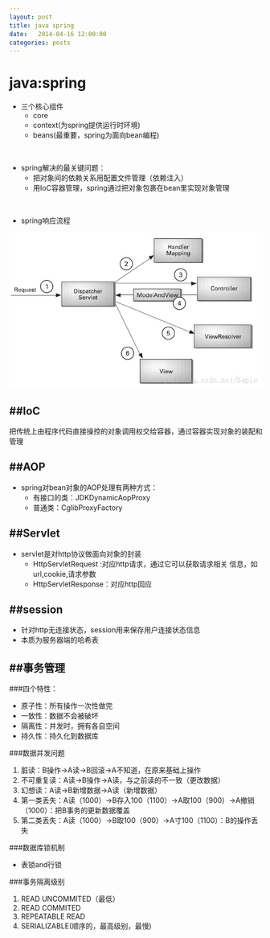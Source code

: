 ```yaml
---
layout: post
title: java spring
date:   2014-04-16 12:00:00
categories: posts
---
```

java:spring
===
+ 三个核心组件
	+ core
	+ context(为spring提供运行时环境)
	+ beans(最重要，spring为面向bean编程)


<br/>

+ spring解决的最关键问题：
 	+ 把对象间的依赖关系用配置文件管理（依赖注入）
 	+ 用IoC容器管理，spring通过把对象包裹在bean里实现对象管理

<br/>

+ spring响应流程

![image](../images/20130921205445062.jpg)
 	

##IoC
---
把传统上由程序代码直接操控的对象调用权交给容器，通过容器实现对象的装配和管理

##AOP
---
+ spring对bean对象的AOP处理有两种方式：
	+ 有接口的类：JDKDynamicAopProxy
	+ 普通类：CglibProxyFactory


##Servlet
---
+ servlet是对http协议做面向对象的封装
	+ HttpServletRequest :对应http请求，通过它可以获取请求相关	信息，如url,cookie,请求参数
	+ HttpServletResponse：对应http回应


##session
---
+ 针对http无连接状态，session用来保存用户连接状态信息
+ 本质为服务器端的哈希表

##事务管理
---
###四个特性：
+ 原子性：所有操作一次性做完
+ 一致性：数据不会被破坏
+ 隔离性：并发时，拥有各自空间
+ 持久性：持久化到数据库

###数据并发问题
1. 脏读：B操作->A读->B回滚->A不知道，在原来基础上操作
2. 不可重复读：A读->B操作->A读，与之前读的不一致（更改数据）
3. 幻想读：A读->B新增数据->A读（新增数据）
4. 第一类丢失：A读（1000）->B存入100（1100）->A取100（900）->A撤销（1000）：把B事务的更新数据覆盖
5. 第二类丢失：A读（1000）->B取100（900）->A寸100（1100）：B的操作丢失

###数据库锁机制
+ 表锁and行锁

###事务隔离级别
1. READ UNCOMMITED（最低）
2. READ COMMITED
3. REPEATABLE READ
4. SERIALIZABLE(顺序的，最高级别，最慢)



